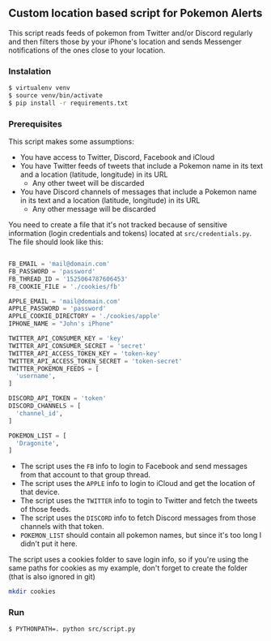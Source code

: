 ## Custom location based script for Pokemon Alerts

This script reads feeds of pokemon from Twitter and/or Discord regularly 
and then filters those by your iPhone's location and sends Messenger
notifications of the ones close to your location.

### Instalation
```bash
$ virtualenv venv
$ source venv/bin/activate
$ pip install -r requirements.txt
```

### Prerequisites
This script makes some assumptions:
* You have access to Twitter, Discord, Facebook and iCloud
* You have Twitter feeds of tweets that include a Pokemon name in 
its text and a location (latitude, longitude) in its URL
  * Any other tweet will be discarded
* You have Discord channels of messages that include a Pokemon name in 
its text and a location (latitude, longitude) in its URL
  * Any other message will be discarded

You need to create a file that it's not tracked because of sensitive 
information (login credentials and tokens) located at `src/credentials.py`.
The file should look like this:
```python

FB_EMAIL = 'mail@domain.com'
FB_PASSWORD = 'password'
FB_THREAD_ID = '1525064787606453'
FB_COOKIE_FILE = './cookies/fb'

APPLE_EMAIL = 'mail@domain.com'
APPLE_PASSWORD = 'password'
APPLE_COOKIE_DIRECTORY = './cookies/apple'
IPHONE_NAME = "John's iPhone"

TWITTER_API_CONSUMER_KEY = 'key'
TWITTER_API_CONSUMER_SECRET = 'secret'
TWITTER_API_ACCESS_TOKEN_KEY = 'token-key'
TWITTER_API_ACCESS_TOKEN_SECRET = 'token-secret'
TWITTER_POKEMON_FEEDS = [
  'username',
]

DISCORD_API_TOKEN = 'token'
DISCORD_CHANNELS = [
  'channel_id',
]

POKEMON_LIST = [
  'Dragonite',
]
```
* The script uses the `FB` info to login to Facebook and send 
messages from that account to that group thread.
* The script uses the `APPLE` info to login to iCloud and get 
the location of that device.
* The script uses the `TWITTER` info to togin to Twitter and 
fetch the tweets of those feeds.
* The script uses the `DISCORD` info to fetch Discord messages 
from those channels with that token.
* `POKEMON_LIST` should contain all pokemon names, but since 
it's too long I didn't put it here.

The script uses a cookies folder to save login info, so if 
you're using the same paths for cookies as my example,
don't forget to create the folder (that is also ignored in git)
```bash
mkdir cookies
```

### Run
```bash
$ PYTHONPATH=. python src/script.py
```
